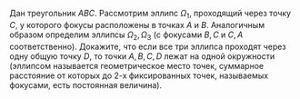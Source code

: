Дан треугольник $ABC$. Рассмотрим эллипс $\Omega_1$, проходящий через точку $C$, у которого фокусы расположены в точках $A$ и $B$. Аналогичным образом определим эллипсы $\Omega_2,\Omega_3$ (с фокусами $B,C$ и $C,A$ соответственно). Докажите, что если все три эллипса проходят через одну общую точку $D$, то точки $A,B,C,D$ лежат на одной окружности (эллипсом называется геометрическое место точек, суммарное расстояние от которых до 2-х фиксированных точек, называемых фокусами, есть постоянная величина).